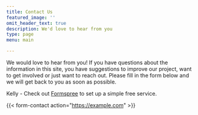 ```yaml
---
title: Contact Us
featured_image: ''
omit_header_text: true
description: We'd love to hear from you
type: page
menu: main

---
```



We would love to hear from you! If you have questions about the information in this site, you have suggestions to improve our project, want to get involved or just want to reach out. Please fill in the form below and we will get back to you as soon as possible.

Kelly - Check out [Formspree](https://formspree.io/) to set up a simple free service.

{{< form-contact action="https://example.com"  >}}
